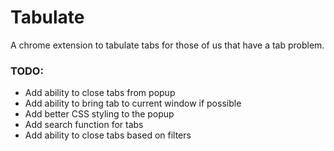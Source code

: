 # Tabulate

A chrome extension to tabulate tabs for those of us that have a tab problem.

### TODO:
- Add ability to close tabs from popup
- Add ability to bring tab to current window if possible
- Add better CSS styling to the popup
- Add search function for tabs
- Add ability to close tabs based on filters
